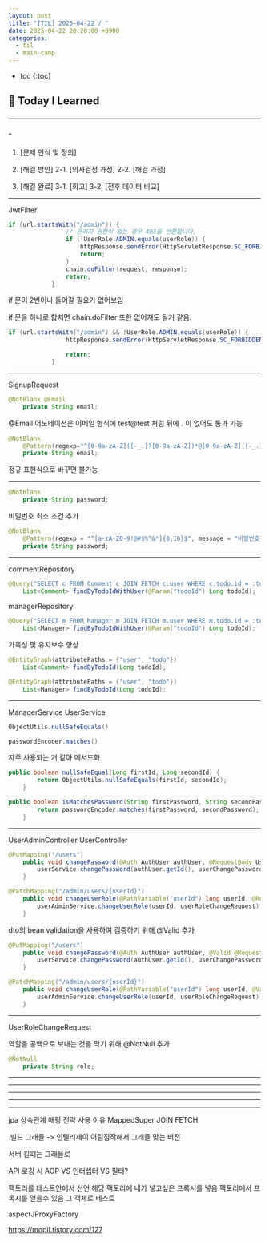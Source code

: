 ```yaml
---
layout: post
title: "[TIL] 2025-04-22 / "
date: 2025-04-22 20:20:00 +0900
categories: 
  - til
  - main-camp
---
```


* toc
{:toc}

## 📖 Today I Learned
### 

<!-- <h4> 📃 </h4> -->

---

#### - 


1. [문제 인식 및 정의]

2. [해결 방안]
	2-1. [의사결정 과정]
	2-2. [해결 과정]
	
3. [해결 완료]
	3-1. [회고]
	3-2. [전후 데이터 비교]




----------------------------------------------------------------------------------------------------------
JwtFilter
```java
if (url.startsWith("/admin")) {
                // 관리자 권한이 없는 경우 403을 반환합니다.
                if (!UserRole.ADMIN.equals(userRole)) {
                    httpResponse.sendError(HttpServletResponse.SC_FORBIDDEN, "관리자 권한이 없습니다.");
                    return;
                }
                chain.doFilter(request, response);
                return;
            }
```
if 문이 2번이나 들어갈 필요가 없어보임

if 문을 하나로 합치면 chain.doFilter 또한 없어져도 될거 같음.

```java
if (url.startsWith("/admin") && !UserRole.ADMIN.equals(userRole)) {
                httpResponse.sendError(HttpServletResponse.SC_FORBIDDEN, "관리자 권한이 없습니다.");

                return;
            }
```


----------------------------------------------------------------------------------------------------------

SignupRequest

```java
@NotBlank @Email
    private String email;
```

@Email 어노테이션은 이메일 형식에 test@test 처럼 뒤에 . 이 없어도 통과 가능

```java
@NotBlank
    @Pattern(regexp="^[0-9a-zA-Z]([-_.]?[0-9a-zA-Z])*@[0-9a-zA-Z]([-_.]?[0-9a-zA-Z])+[.][a-zA-Z]{2,3}$", message = "이메일 형식이 아닙니다.")
    private String email;
````

정규 표현식으로 바꾸면 불가능


----------------------------------------------------------------------------------------------------------


```java
@NotBlank
    private String password;
```

비밀번호 최소 조건 추가

```java
@NotBlank
    @Pattern(regexp = "^[a-zA-Z0-9!@#$%^&*]{8,16}$", message = "비밀번호는 8 ~ 16자의 영문 대소문자, 숫자, 특수문자로 이루어져야 합니다.")
    private String password;
```



----------------------------------------------------------------------------------------------------------

commentRepository
```java
@Query("SELECT c FROM Comment c JOIN FETCH c.user WHERE c.todo.id = :todoId")
    List<Comment> findByTodoIdWithUser(@Param("todoId") Long todoId);
```

managerRepository
```java
@Query("SELECT m FROM Manager m JOIN FETCH m.user WHERE m.todo.id = :todoId")
    List<Manager> findByTodoIdWithUser(@Param("todoId") Long todoId);
```

가독성 및 유지보수 향상

```java
@EntityGraph(attributePaths = {"user", "todo"})
    List<Comment> findByTodoId(Long todoId);
```

```java
@EntityGraph(attributePaths = {"user", "todo"})
    List<Manager> findByTodoId(Long todoId);
```


----------------------------------------------------------------------------------------------------------
ManagerService
UserService
```java
ObjectUtils.nullSafeEquals()
```

```java
passwordEncoder.matches()
```

자주 사용되는 거 같아 메서드화

```java
public boolean nullSafeEqual(Long firstId, Long secondId) {
        return ObjectUtils.nullSafeEquals(firstId, secondId);
    }
```

```java
public boolean isMatchesPassword(String firstPassword, String secondPassword) {
        return passwordEncoder.matches(firstPassword, secondPassword);
    }
```

----------------------------------------------------------------------------------------------------------
UserAdminController
UserController
```java
@PutMapping("/users")
    public void changePassword(@Auth AuthUser authUser, @RequestBody UserChangePasswordRequest userChangePasswordRequest) {
        userService.changePassword(authUser.getId(), userChangePasswordRequest);
    }
```
```java
@PatchMapping("/admin/users/{userId}")
    public void changeUserRole(@PathVariable("userId") long userId, @RequestBody UserRoleChangeRequest userRoleChangeRequest) {
        userAdminService.changeUserRole(userId, userRoleChangeRequest);
    }
```

dto의 bean validation을 사용하여 검증하기 위해 @Valid 추가

```java
@PutMapping("/users")
    public void changePassword(@Auth AuthUser authUser, @Valid @RequestBody UserChangePasswordRequest userChangePasswordRequest) {
        userService.changePassword(authUser.getId(), userChangePasswordRequest);
    }
```

```java
@PatchMapping("/admin/users/{userId}")
    public void changeUserRole(@PathVariable("userId") long userId, @Valid @RequestBody UserRoleChangeRequest userRoleChangeRequest) {
        userAdminService.changeUserRole(userId, userRoleChangeRequest);
    }
```

----------------------------------------------------------------------------------------------------------
UserRoleChangeRequest

역할을 공백으로 보내는 것을 막기 위해 
@NotNull 추가

```java
@NotNull
    private String role;
```

----------------------------------------------------------------------------------------------------------

----------------------------------------------------------------------------------------------------------

----------------------------------------------------------------------------------------------------------

----------------------------------------------------------------------------------------------------------

----------------------------------------------------------------------------------------------------------







<!-- --- -->

<!-- <h2> 💬 </h2> -->

<!-- <h4>  </h4> -->


jpa 상속관계 매핑 전략 사용 이유
MappedSuper
JOIN FETCH

.빌드 그래들 -> 인텔리제이
어림짐작해서 그래들 맞는 버전

서버 킬떄는 그래들로


API 로깅 시 
AOP VS 인터셉터 VS 필터?


팩토리를 테스트안에서 선언
해당 팩토리에 내가 넣고싶은 프록시를 넣음
팩토리에서 프록시를 얻을수 있음
그 객체로 테스트


aspectJProxyFactory

https://mopil.tistory.com/127